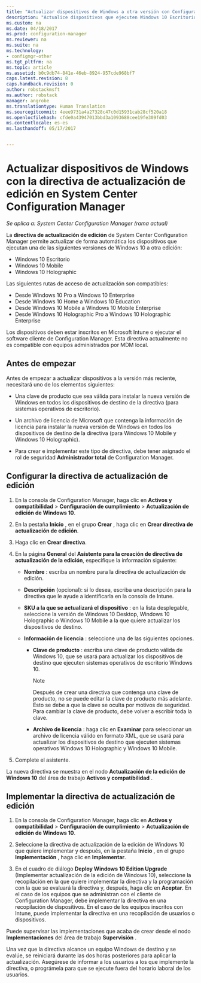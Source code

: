 ```yaml
---
title: "Actualizar dispositivos de Windows a otra versión con Configuration Manager | Documentos de Microsoft"
description: "Actualice dispositivos que ejecuten Windows 10 Escritorio, Windows 10 Mobile o Windows 10 Holographic a otra edición más reciente de forma automática con Configuration Manager."
ms.custom: na
ms.date: 04/18/2017
ms.prod: configuration-manager
ms.reviewer: na
ms.suite: na
ms.technology:
- configmgr-other
ms.tgt_pltfrm: na
ms.topic: article
ms.assetid: b0c9db74-841e-46eb-8924-957cde968bf7
caps.latest.revision: 8
caps.handback.revision: 0
author: robstackmsft
ms.author: robstack
manager: angrobe
ms.translationtype: Human Translation
ms.sourcegitcommit: 4eee9731a4a27328c47c0d15931cab28cf520a18
ms.openlocfilehash: cfde0a43947013bbd3a1093688cee19fe309fd03
ms.contentlocale: es-es
ms.lasthandoff: 05/17/2017


---
```


# <a name="upgrade-windows-devices-with-the-edition-upgrade-policy-in-system-center-configuration-manager"></a>Actualizar dispositivos de Windows con la directiva de actualización de edición en System Center Configuration Manager

*Se aplica a: System Center Configuration Manager (rama actual)*


La **directiva de actualización de edición** de System Center Configuration Manager permite actualizar de forma automática los dispositivos que ejecutan una de las siguientes versiones de Windows 10 a otra edición:

- Windows 10 Escritorio
- Windows 10 Mobile
- Windows 10 Holographic

Las siguientes rutas de acceso de actualización son compatibles:

- Desde Windows 10 Pro a Windows 10 Enterprise
- Desde Windows 10 Home a Windows 10 Education
- Desde Windows 10 Mobile a Windows 10 Mobile Enterprise
- Desde Windows 10 Holographic Pro a Windows 10 Holographic Enterprise

Los dispositivos deben estar inscritos en Microsoft Intune o ejecutar el software cliente de Configuration Manager. Esta directiva actualmente no es compatible con equipos administrados por MDM local.

## <a name="before-you-start"></a>Antes de empezar  
 Antes de empezar a actualizar dispositivos a la versión más reciente, necesitará uno de los elementos siguientes:  

-   Una clave de producto que sea válida para instalar la nueva versión de Windows en todos los dispositivos de destino de la directiva (para sistemas operativos de escritorio).  

-   Un archivo de licencia de Microsoft que contenga la información de licencia para instalar la nueva versión de Windows en todos los dispositivos de destino de la directiva (para Windows 10 Mobile y Windows 10 Holographic).

- Para crear e implementar este tipo de directiva, debe tener asignado el rol de seguridad **Administrador total** de Configuration Manager.

## <a name="configure-the-edition-upgrade-policy"></a>Configurar la directiva de actualización de edición  

1.  En la consola de Configuration Manager, haga clic en **Activos y compatibilidad** > **Configuración de cumplimiento** > **Actualización de edición de Windows 10**.  

3.  En la pestaña **Inicio** , en el grupo **Crear** , haga clic en **Crear directiva de actualización de edición**.  

4.  Haga clic en **Crear directiva**.  

5.  En la página **General** del **Asistente para la creación de directiva de actualización de la edición**, especifique la información siguiente:  

    -   **Nombre** : escriba un nombre para la directiva de actualización de edición.  

    -   **Descripción** (opcional): si lo desea, escriba una descripción para la directiva que le ayude a identificarla en la consola de Intune.  

    -   **SKU a la que se actualizará el dispositivo** : en la lista desplegable, seleccione la versión de Windows 10 Desktop, Windows 10 Holographic o Windows 10 Mobile a la que quiere actualizar los dispositivos de destino.  

    -   **Información de licencia** : seleccione una de las siguientes opciones.  

        -   **Clave de producto** : escriba una clave de producto válida de Windows 10, que se usará para actualizar los dispositivos de destino que ejecuten sistemas operativos de escritorio Windows 10.  

            > [!NOTE]  
            >  Después de crear una directiva que contenga una clave de producto, no se puede editar la clave de producto más adelante. Esto se debe a que la clave se oculta por motivos de seguridad. Para cambiar la clave de producto, debe volver a escribir toda la clave.  

        -   **Archivo de licencia** : haga clic en **Examinar** para seleccionar un archivo de licencia válido en formato XML, que se usará para actualizar los dispositivos de destino que ejecuten sistemas operativos Windows 10 Holographic y Windows 10 Mobile.  

6.  Complete el asistente.  

La nueva directiva se muestra en el nodo **Actualización de la edición de Windows 10** del área de trabajo **Activos y compatibilidad** .  

## <a name="deploy-the-edition-upgrade-policy"></a>Implementar la directiva de actualización de edición  

1.  En la consola de Configuration Manager, haga clic en **Activos y compatibilidad** > **Configuración de cumplimiento** > **Actualización de edición de Windows 10**.  

3.  Seleccione la directiva de actualización de la edición de Windows 10 que quiere implementar y después, en la pestaña **Inicio** , en el grupo **Implementación** , haga clic en **Implementar**.  

4.  En el cuadro de diálogo **Deploy Windows 10 Edition Upgrade** (Implementar actualización de la edición de Windows 10), seleccione la recopilación en la que quiere implementar la directiva y la programación con la que se evaluará la directiva y, después, haga clic en **Aceptar**. En el caso de los equipos que se administran con el cliente de Configuration Manager, debe implementar la directiva en una recopilación de dispositivos. En el caso de los equipos inscritos con Intune, puede implementar la directiva en una recopilación de usuarios o dispositivos. 

Puede supervisar las implementaciones que acaba de crear desde el nodo **Implementaciones** del área de trabajo **Supervisión** .  

 Una vez que la directiva alcance un equipo Windows de destino y se evalúe, se reiniciará durante las dos horas posteriores para aplicar la actualización. Asegúrese de informar a los usuarios a los que implemente la directiva, o prográmela para que se ejecute fuera del horario laboral de los usuarios.

